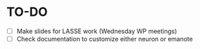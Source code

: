 # TO-DO

  * [ ] Make slides for LASSE work (Wednesday WP meetings)
  * [ ] Check documentation to customize either neuron or emanote
